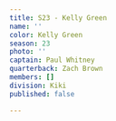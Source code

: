 ```yaml
---
title: S23 - Kelly Green
name: ''
color: Kelly Green
season: 23
photo: ''
captain: Paul Whitney
quarterback: Zach Brown
members: []
division: Kiki
published: false

---
```

